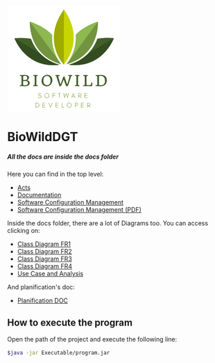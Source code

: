 ![LOGO](https://github.com/BioWild/biowild-website/raw/master/Eclipse/G02A/src/logo.png)


# BioWildDGT

##### All the docs are inside the docs folder

Here you can find in the top level:
- [Acts](https://github.com/BioWild/biowild-website/blob/master/docs/Acts.docx)
- [Documentation](https://github.com/BioWild/biowild-website/blob/master/docs/Documentation_.docx)
- [Software Configuration
  Management](https://github.com/BioWild/biowild-website/blob/master/docs/Software%20configuration%20management.docx)
- [Software Configuration Management
  (PDF)](https://github.com/BioWild/biowild-website/blob/master/docs/Softwareconfigurationmanagement.pdf)

Inside the docs folder, there are a lot of Diagrams too. You can access
clicking on:
- [Class Diagram
  FR1](https://github.com/BioWild/biowild-website/blob/master/docs/Diagramas/ClassDiagramFR1.vpp)
- [Class Diagram
  FR2](https://github.com/BioWild/biowild-website/blob/master/docs/Diagramas/ClassDiagramFR2.vpp)
- [Class Diagram
  FR3](https://github.com/BioWild/biowild-website/blob/master/docs/Diagramas/ClassDiagramFR3.vpp)
- [Class Diagram
  FR4](https://github.com/BioWild/biowild-website/blob/master/docs/Diagramas/ClassDiagramFR4.vpp)
- [Use Case and
  Analysis](https://github.com/BioWild/biowild-website/blob/master/docs/Diagramas/UseCaseAndAnalysis.vpp)

And planification's doc:
- [Planification
  DOC](https://github.com/BioWild/biowild-website/blob/master/docs/Planificaci%C3%B3n/Planification.gan)

## How to execute the program
Open the path of the project and execute the following line:
```sh
$java -jar Executable/program.jar
```
